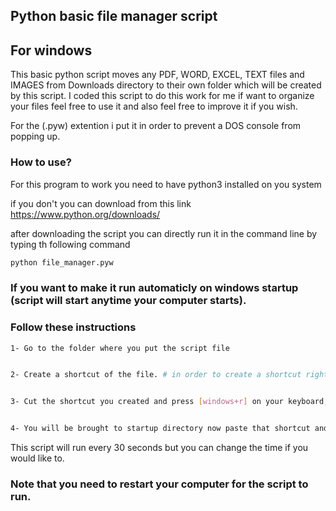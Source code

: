 ## Python basic file manager script
## For windows

This basic python script moves any PDF, WORD, EXCEL, TEXT files and IMAGES from Downloads directory to their own folder which will be created by this script. I coded this script to do this work for me if want to organize your files feel free to use it and also feel free to improve it if you wish.

For the (.pyw) extention i put it  in order to prevent a DOS console from popping up.

### How to use?
For this program to work you need to have python3 installed on you system

if you don't you can download from this link https://www.python.org/downloads/

after downloading the script you can directly run it in the command line by typing th following command
```bash
python file_manager.pyw
```

### If you want to make it run automaticly on windows startup (script will start anytime your computer starts).
### Follow these instructions
```bash
1- Go to the folder where you put the script file


2- Create a shortcut of the file. # in order to create a shortcut right click you will see (create shortcut in the bottom) click on it and shortcut will be created.


3- Cut the shortcut you created and press [windows+r] on your keyboard, a prompt will pop up in the bottom left side enter "shell:startup" and press Enter.


4- You will be brought to startup directory now paste that shortcut and that's it.
```

This script will run every 30 seconds but you can change the time if you would like to.


### Note that you need to restart your computer for the script to run.


